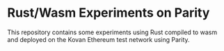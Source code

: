 # Rust/Wasm Experiments on Parity

This repository contains some experiments using Rust compiled to wasm and deployed on the
Kovan Ethereum test network using Parity.
